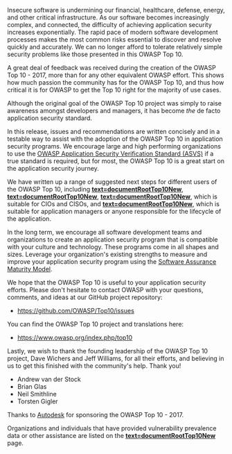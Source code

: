 Insecure software is undermining our financial, healthcare, defense,
energy, and other critical infrastructure. As our software becomes
increasingly complex, and connected, the difficulty of achieving
application security increases exponentially. The rapid pace of modern
software development processes makes the most common risks essential to
discover and resolve quickly and accurately. We can no longer afford to
tolerate relatively simple security problems like those presented in
this OWASP Top 10.

A great deal of feedback was received during the creation of the OWASP
Top 10 - 2017, more than for any other equivalent OWASP effort. This
shows how much passion the community has for the OWASP Top 10, and thus
how critical it is for OWASP to get the Top 10 right for the majority of
use cases.

Although the original goal of the OWASP Top 10 project was simply to
raise awareness amongst developers and managers, it has become
<i>the</i> de facto application security standard. 

In this release, issues and recommendations are written concisely and in
a testable way to assist with the adoption of the OWASP Top 10 in
application security programs. We encourage large and high performing
organizations to use the <u>[OWASP Application Security Verification
Standard (ASVS)](ASVS "wikilink")</u> if a true standard is required,
but for most, the OWASP Top 10 is a great start on the application
security journey.

We have written up a range of suggested next steps for different users
of the OWASP Top 10, including
<b><u>[text=documentRootTop10New]({{Top_10:LanguageFile "wikilink")</u></b>,
<b><u>[text=documentRootTop10New]({{Top_10:LanguageFile "wikilink")</u></b>,
<b><u>[text=documentRootTop10New]({{Top_10:LanguageFile "wikilink")</u></b>,
which is suitable for CIOs and CISOs, and
<b><u>[text=documentRootTop10New]({{Top_10:LanguageFile "wikilink")</u></b>,
which is suitable for application managers or anyone responsible for the
lifecycle of the application.

In the long term, we encourage all software development teams and
organizations to create an application security program that is
compatible with your culture and technology. These programs come in all
shapes and sizes. Leverage your organization's existing strengths to
measure and improve your application security program using the
<u>[Software Assurance Maturity
Model](OWASP_SAMM_Project "wikilink")</u>.

We hope that the OWASP Top 10 is useful to your application security
efforts. Please don't hesitate to contact OWASP with your questions,
comments, and ideas at our GitHub project repository:

  - <u><https://github.com/OWASP/Top10/issues></u>

You can find the OWASP Top 10 project and translations here:

  - <u>[<https://www.owasp.org/index.php/top10>](top10 "wikilink")</u>

Lastly, we wish to thank the founding leadership of the OWASP Top 10
project, Dave Wichers and Jeff Williams, for all their efforts, and
believing in us to get this finished with the community's help. Thank
you\!

  - Andrew van der Stock
  - Brian Glas
  - Neil Smithline
  - Torsten Gigler

Thanks to <u>[Autodesk](https://www.autodesk.com)</u> for sponsoring the
OWASP Top 10 - 2017.

Organizations and individuals that have provided vulnerability
prevalence data or other assistance are listed on the
<b><u>[text=documentRootTop10New]({{Top_10:LanguageFile "wikilink")</u></b>
page.